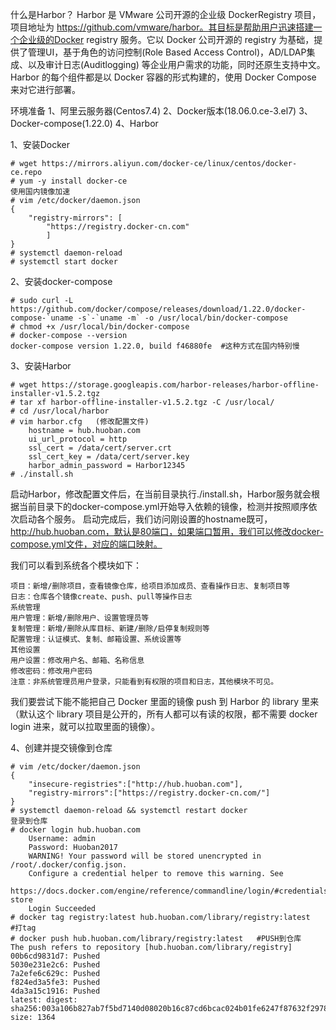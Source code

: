什么是Harbor？
Harbor 是 VMware 公司开源的企业级 DockerRegistry 项目，项目地址为 https://github.com/vmware/harbor。其目标是帮助用户迅速搭建一个企业级的Docker registry 服务。它以 Docker 公司开源的 registry 为基础，提供了管理UI，基于角色的访问控制(Role Based Access Control)，AD/LDAP集成、以及审计日志(Auditlogging) 等企业用户需求的功能，同时还原生支持中文。Harbor 的每个组件都是以 Docker 容器的形式构建的，使用 Docker Compose 来对它进行部署。

环境准备
1、阿里云服务器(Centos7.4)
2、Docker版本(18.06.0.ce-3.el7)
3、Docker-compose(1.22.0)
4、Harbor

1、安装Docker
```
# wget https://mirrors.aliyun.com/docker-ce/linux/centos/docker-ce.repo
# yum -y install docker-ce
使用国内镜像加速
# vim /etc/docker/daemon.json
{
    "registry-mirrors": [
        "https://registry.docker-cn.com"
        ]
}
# systemctl daemon-reload
# systemctl start docker
```
2、安装docker-compose
```
# sudo curl -L https://github.com/docker/compose/releases/download/1.22.0/docker-compose-`uname -s`-`uname -m` -o /usr/local/bin/docker-compose
# chmod +x /usr/local/bin/docker-compose
# docker-compose --version
docker-compose version 1.22.0, build f46880fe  #这种方式在国内特别慢
```
3、安装Harbor
```
# wget https://storage.googleapis.com/harbor-releases/harbor-offline-installer-v1.5.2.tgz
# tar xf harbor-offline-installer-v1.5.2.tgz -C /usr/local/
# cd /usr/local/harbor
# vim harbor.cfg   (修改配置文件)
    hostname = hub.huoban.com
    ui_url_protocol = http
    ssl_cert = /data/cert/server.crt
    ssl_cert_key = /data/cert/server.key
    harbor_admin_password = Harbor12345
# ./install.sh    
```
启动Harbor，修改配置文件后，在当前目录执行./install.sh，Harbor服务就会根据当前目录下的docker-compose.yml开始导入依赖的镜像，检测并按照顺序依次启动各个服务。
启动完成后，我们访问刚设置的hostname既可，http://hub.huoban.com，默认是80端口，如果端口暂用，我们可以修改docker-compose.yml文件，对应的端口映射。

我们可以看到系统各个模块如下：

    项目：新增/删除项目，查看镜像仓库，给项目添加成员、查看操作日志、复制项目等
    日志：仓库各个镜像create、push、pull等操作日志
    系统管理
    用户管理：新增/删除用户、设置管理员等
    复制管理：新增/删除从库目标、新建/删除/启停复制规则等
    配置管理：认证模式、复制、邮箱设置、系统设置等
    其他设置
    用户设置：修改用户名、邮箱、名称信息
    修改密码：修改用户密码
    注意：非系统管理员用户登录，只能看到有权限的项目和日志，其他模块不可见。

我们要尝试下能不能把自己 Docker 里面的镜像 push 到 Harbor 的 library 里来（默认这个 library 项目是公开的，所有人都可以有读的权限，都不需要 docker login 进来，就可以拉取里面的镜像）。

4、创建并提交镜像到仓库
```
# vim /etc/docker/daemon.json
{
    "insecure-registries":["http://hub.huoban.com"],
    "registry-mirrors":["https://registry.docker-cn.com/"]
}
# systemctl daemon-reload && systemctl restart docker
登录到仓库
# docker login hub.huoban.com
    Username: admin
    Password: Huoban2017
    WARNING! Your password will be stored unencrypted in /root/.docker/config.json.
    Configure a credential helper to remove this warning. See
    https://docs.docker.com/engine/reference/commandline/login/#credentials-store
    Login Succeeded
# docker tag registry:latest hub.huoban.com/library/registry:latest   #打tag
# docker push hub.huoban.com/library/registry:latest   #PUSH到仓库
The push refers to repository [hub.huoban.com/library/registry]
00b6cd9831d7: Pushed
5030e231e2c6: Pushed
7a2efe6c629c: Pushed
f824ed3a5fe3: Pushed
4da3a15c1916: Pushed
latest: digest: sha256:003a106b827ab7f5bd7140d08020b16c87cd6bcac024b01fe6247f87632f2978 size: 1364
```
